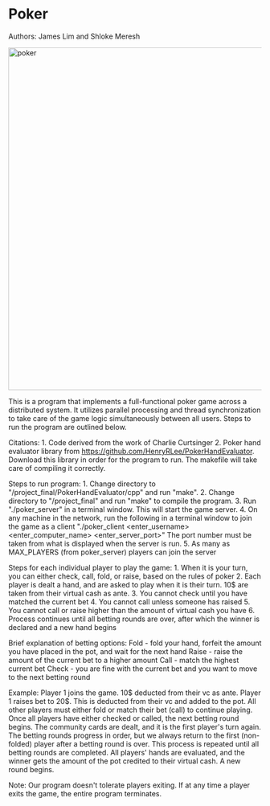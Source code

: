 # Poker
Authors:
James Lim and Shloke Meresh

<img width="682" alt="poker" src="https://user-images.githubusercontent.com/75258997/226205748-f02c6f52-ba95-49af-a111-fb655210c203.png">

This is a program that implements a full-functional poker game across a distributed system. It utilizes parallel processing and thread synchronization to take care of the game logic simultaneously between all users. Steps to run the program are outlined below. 

Citations:
    1. Code derived from the work of Charlie Curtsinger
    2. Poker hand evaluator library from https://github.com/HenryRLee/PokerHandEvaluator. Download this library in order for the program to run. The makefile will take care of compiling it correctly. 

Steps to run program:
    1. Change directory to "/project_final/PokerHandEvaluator/cpp" and run "make".
    2. Change directory to "/project_final" and run "make" to compile the program.
    3. Run "./poker_server" in a terminal window. This will start the game server.
    4. On any machine in the network, run the following in a terminal window to join the game as a client
       "./poker_client <enter_username> <enter_computer_name> <enter_server_port>"
       The port number must be taken from what is displayed when the server is run.
    5. As many as MAX_PLAYERS (from poker_server) players can join the server

Steps for each individual player to play the game:
    1. When it is your turn, you can either check, call, fold, or raise, based on the rules of poker
    2. Each player is dealt a hand, and are asked to play when it is their turn. 10$ are taken from their virtual cash as ante.
    3. You cannot check until you have matched the current bet
    4. You cannot call unless someone has raised
    5. You cannot call or raise higher than the amount of virtual cash you have
    6. Process continues until all betting rounds are over, after which the winner is declared and a new hand begins

Brief explanation of betting options:
    Fold - fold your hand, forfeit the amount you have placed in the pot, and wait for the next hand
    Raise - raise the amount of the current bet to a higher amount
    Call - match the highest current bet
    Check - you are fine with the current bet and you want to move to the next betting round

Example:
Player 1 joins the game. 10$ deducted from their vc as ante.
Player 1 raises bet to 20$. This is deducted from their vc and added to the pot.
All other players must either fold or match their bet (call) to continue playing.
Once all players have either checked or called, the next betting round begins.
The community cards are dealt, and it is the first player's turn again. 
The betting rounds progress in order, but we always return to the first (non-folded) player after a betting round is over.
This process is repeated until all betting rounds are completed.
All players' hands are evaluated, and the winner gets the amount of the pot credited to their virtual cash.
A new round begins.

Note: Our program doesn't tolerate players exiting. 
      If at any time a player exits the game, the entire program terminates.
